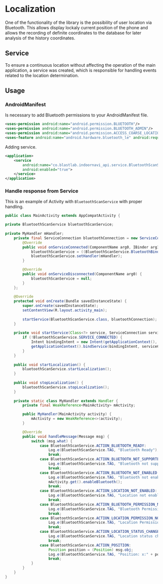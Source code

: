 # __Localization__

One of the functionality of the library is the possibility of user location via Bluetooth. 
This allows display lockaly current position of the phone and allows the recording of definite 
coordinates to the database for later analysis of the history coordinates.

## __Service__

To ensure a continuous location without affecting the operation of the main application,
a service was created, which is responsible for handling events related to the location determination.

## __Usage__

### __AndroidManifest__

Is necessary to add Bluetooth permissions to your AndroidManifest file.
```xml
<uses-permission android:name="android.permission.BLUETOOTH"/>
<uses-permission android:name="android.permission.BLUETOOTH_ADMIN"/>
<uses-permission android:name="android.permission.ACCESS_COARSE_LOCATION" />
<uses-feature android:name="android.hardware.bluetooth_le" android:required="true"/>
```


Adding service.
```xml
<application>
	<service
		android:name="co.blastlab.indoornavi_api.service.BluetoothScanService"
		android:enabled="true">
	</service>
</application>
```

### __Handle response from Service__

This is an example of Activity with `BluetoothScanService` with proper handling.

```java
public class MainActivity extends AppCompatActivity {

private BluetoothScanService bluetoothScanService;
	
private MyHandler mHandler;
	private final ServiceConnection bluetoothConnection = new ServiceConnection() {
		@Override
		public void onServiceConnected(ComponentName arg0, IBinder arg1) {
			bluetoothScanService = ((BluetoothScanService.BluetoothBinder) arg1).getService();
			bluetoothScanService.setHandler(mHandler);
		}

		@Override
		public void onServiceDisconnected(ComponentName arg0) {
			bluetoothScanService = null;
		}
	};
	
	@Override
	protected void onCreate(Bundle savedInstanceState) {
		super.onCreate(savedInstanceState);
		setContentView(R.layout.activity_main);
		
		startService(BluetoothScanService.class, bluetoothConnection);
	}
	
	private void startService(Class<?> service, ServiceConnection serviceConnection) {
		if (!BluetoothScanService.SERVICE_CONNECTED) {
			Intent bindingIntent = new Intent(getApplicationContext(), service);
			getApplicationContext().bindService(bindingIntent, serviceConnection, Context.BIND_AUTO_CREATE);
		}
	}
	
	public void startLocalization() {
		bluetoothScanService.startLocalization();
	}
	
	public void stopLocalization() {
		bluetoothScanService.stopLocalization();
	}
	
	private static class MyHandler extends Handler {
		private final WeakReference<MainActivity> mActivity;

		public MyHandler(MainActivity activity) {
			mActivity = new WeakReference<>(activity);
		}

		@Override
		public void handleMessage(Message msg) {
			switch (msg.what) {
				case BluetoothScanService.ACTION_BLUETOOTH_READY:
					Log.e(BluetoothScanService.TAG, "Bluetooth Ready");
					break;
				case BluetoothScanService.ACTION_BLUETOOTH_NOT_SUPPORTED:
					Log.e(BluetoothScanService.TAG, "Bluetooth not supported");
					break;
				case BluetoothScanService.ACTION_BLUETOOTH_NOT_ENABLED:
					Log.e(BluetoothScanService.TAG, "Bluetooth not enable");
					mActivity.get().enableBluetooth();
					break;
				case BluetoothScanService.ACTION_LOCATION_NOT_ENABLED:
					Log.e(BluetoothScanService.TAG, "Location not enable");
					break;
				case BluetoothScanService.ACTION_BLUETOOTH_PERMISSION_NOT_GRANTED:
					Log.e(BluetoothScanService.TAG, "Bluetooth Permission not granted");
					break;
				case BluetoothScanService.ACTION_LOCATION_PERMISSION_NOT_GRANTED:
					Log.e(BluetoothScanService.TAG, "Location Permission not granted");
					break;
				case BluetoothScanService.ACTION_LOCATION_STATUS_CHANGE:
					Log.e(BluetoothScanService.TAG, "Location status change");
					break;
				case BluetoothScanService.ACTION_POSITION:
					Position position = (Position) msg.obj;
					Log.e(BluetoothScanService.TAG, "Position: x:" + position.x + ", y: " + position.y);
					break;
			}
		}
	}
}
```

